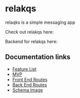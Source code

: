 # relakqs
relaqks is a simple messaging app

Check out relakqs here:

Backend for relakqs here:

## Documentation links
- [Feature List](https://github.com/arkaneshiro/relaqks/blob/master/Documentation/feature-list.md)
- [MVP](https://github.com/arkaneshiro/relaqks/blob/master/Documentation/mvp.md)
- [Front End Routes](https://github.com/arkaneshiro/relaqks/blob/master/Documentation/frontEndRoutes.md)
- [Back End Routes](https://github.com/arkaneshiro/relaqks/blob/master/Documentation/backEndRoutes.md)
- [Schema Image](https://github.com/arkaneshiro/relaqks/blob/master/Documentation/schema.png)
